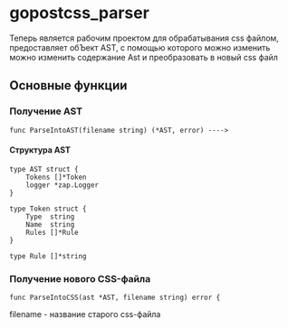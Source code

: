 # gopostcss_parser
Теперь является рабочим проектом для обрабатывания css файлом, предоставляет обЪект AST, с помощью которого можно изменить можно изменить содержание Ast и преобразовать в новый css файл
## Основные функции
### Получение AST
```
func ParseIntoAST(filename string) (*AST, error) ----> 
```
#### Структура AST
```
type AST struct {
	Tokens []*Token
	logger *zap.Logger
}

type Token struct {
	Type  string
	Name  string
	Rules []*Rule
}

type Rule []*string
```
### Получение нового CSS-файла
```
func ParseIntoCSS(ast *AST, filename string) error {
```
filename - название старого css-файла
